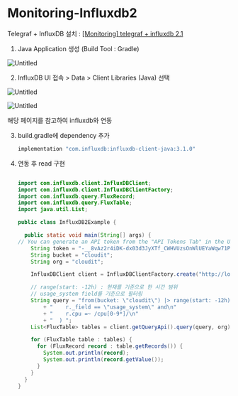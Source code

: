# Monitoring-Influxdb2

Telegraf + InfluxDB 설치 : [[Monitoring] telegraf + influxdb 2.1](https://www.notion.so/Monitoring-telegraf-influxdb-2-1-04baa86ab1b840a7a15591772f758513) 

1. Java Application 생성 (Build Tool : Gradle)

![Untitled](https://s3.us-west-2.amazonaws.com/secure.notion-static.com/c68b0c67-b20e-4405-ad47-333273b73b91/Untitled.png?X-Amz-Algorithm=AWS4-HMAC-SHA256&X-Amz-Content-Sha256=UNSIGNED-PAYLOAD&X-Amz-Credential=AKIAT73L2G45EIPT3X45%2F20211214%2Fus-west-2%2Fs3%2Faws4_request&X-Amz-Date=20211214T005518Z&X-Amz-Expires=86400&X-Amz-Signature=d61de670fe4f5ee734b66fb12c06892498490bbfd8af689db88299128286c4f9&X-Amz-SignedHeaders=host&response-content-disposition=filename%20%3D%22Untitled.png%22&x-id=GetObject)

2. InfluxDB UI 접속 > Data > Client Libraries (Java) 선택

![Untitled](https://s3.us-west-2.amazonaws.com/secure.notion-static.com/c940f2f2-abef-453d-ab7d-470b58d7c354/Untitled.png?X-Amz-Algorithm=AWS4-HMAC-SHA256&X-Amz-Content-Sha256=UNSIGNED-PAYLOAD&X-Amz-Credential=AKIAT73L2G45EIPT3X45%2F20211214%2Fus-west-2%2Fs3%2Faws4_request&X-Amz-Date=20211214T005529Z&X-Amz-Expires=86400&X-Amz-Signature=c55cc00f94466b84f48e7807a6213fa3fa56b9ee5b067bd67c6067ae170b8753&X-Amz-SignedHeaders=host&response-content-disposition=filename%20%3D%22Untitled.png%22&x-id=GetObject)

![Untitled](https://s3.us-west-2.amazonaws.com/secure.notion-static.com/644b2acb-8046-4eac-b4bc-85257dd4d22a/Untitled.png?X-Amz-Algorithm=AWS4-HMAC-SHA256&X-Amz-Content-Sha256=UNSIGNED-PAYLOAD&X-Amz-Credential=AKIAT73L2G45EIPT3X45%2F20211214%2Fus-west-2%2Fs3%2Faws4_request&X-Amz-Date=20211214T005541Z&X-Amz-Expires=86400&X-Amz-Signature=d0c5a369a0de40153c764d83c2f60557a47b9e0e84511ccf9bb4c766c725d7cf&X-Amz-SignedHeaders=host&response-content-disposition=filename%20%3D%22Untitled.png%22&x-id=GetObject)

해당 페이지를 참고하여 influxdb와 연동

3. build.gradle에 dependency 추가
    
    ```powershell
    implementation "com.influxdb:influxdb-client-java:3.1.0"
    ```
    
4. 연동 후 read 구현
    
    ```java
    
    import com.influxdb.client.InfluxDBClient;
    import com.influxdb.client.InfluxDBClientFactory;
    import com.influxdb.query.FluxRecord;
    import com.influxdb.query.FluxTable;
    import java.util.List;
    
    public class InfluxDB2Example {
    
      public static void main(String[] args) {
    // You can generate an API token from the "API Tokens Tab" in the UI
        String token = "-__8vAz2r4iDK-dx03d3JyXTf_CWHVUzsOnWlUEYaWqw71PBKJO4xgveJCvgcnvC1IndYad894u8FkmTqFRKeQ==";
        String bucket = "cloudit";
        String org = "cloudit";
    
        InfluxDBClient client = InfluxDBClientFactory.create("http://localhost:8086", token.toCharArray());
    
        // range(start: -12h) : 현재를 기준으로 한 시간 범위
        // usage_system field를 기준으로 필터링
        String query = "from(bucket: \"cloudit\") |> range(start: -12h) |> filter(fn: (r) =>\n"
            + "    r._field == \"usage_system\" and\n"
            + "    r.cpu =~ /cpu[0-9*]/\n"
            + "  ) ";
        List<FluxTable> tables = client.getQueryApi().query(query, org);
    
        for (FluxTable table : tables) {
          for (FluxRecord record : table.getRecords()) {
            System.out.println(record);
            System.out.println(record.getValue());
          }
        }
      }
    }
    ```
